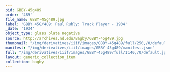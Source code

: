 ```yaml
---
pid: GBBY-45g489
order: '489'
file_name: GBBY-45g489.jpg
label: 'GBBY 45G/489: Paul Rubly: Track Player - 1934'
_date: '1934'
object_type: glass plate negative
source: http://archives.nd.edu/Bagby/GBBY-45g489.jpg
thumbnail: "/img/derivatives/iiif/images/GBBY-45g489/full/250,/0/default.jpg"
manifest: "/img/derivatives/iiif/images/GBBY-45g489/manifest.json"
full: "/img/derivatives/iiif/images/GBBY-45g489/full/1140,/0/default.jpg"
layout: generic_collection_item
collection: bagby
---
```

